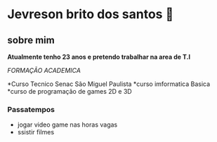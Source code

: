 # Jevreson brito dos santos 👋

 ## sobre mim 
**Atualmente tenho 23 anos e pretendo trabalhar na area de T.I**

*FORMAÇÃO ACADEMICA*

*Curso Tecnico Senac São Miguel Paulista
*curso imformatica Basica
*curso de programação de games 2D e 3D

### Passatempos

* jogar video game nas horas vagas
* ssistir filmes

